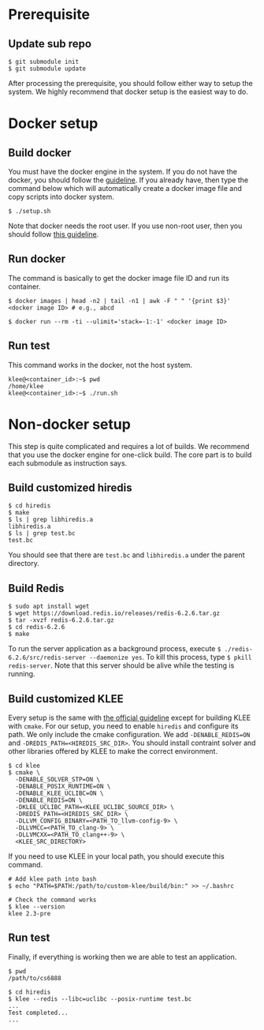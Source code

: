 # Prerequisite
## Update sub repo
```
$ git submodule init
$ git submodule update
```


After processing the prerequisite, you should follow either way to setup the system. We highly recommend that docker setup is the easiest way to do.

# Docker setup
## Build docker
You must have the docker engine in the system. If you do not have the docker,
you should follow the [guideline](https://docs.docker.com/engine/install/ubuntu/). 
If you already have, then type the command below which will automatically create a docker image file and copy scripts into docker system.
```
$ ./setup.sh
```

Note that docker needs the root user. If you use non-root user, then you should follow
[this guideline](https://docs.docker.com/engine/install/linux-postinstall/#manage-docker-as-a-non-root-user).

## Run docker
The command is basically to get the docker image file ID and run its container. 
```
$ docker images | head -n2 | tail -n1 | awk -F " " '{print $3}'
<docker image ID> # e.g., abcd

$ docker run --rm -ti --ulimit='stack=-1:-1' <docker image ID>
```

## Run test
This command works in the docker, not the host system.
```
klee@<container_id>:~$ pwd
/home/klee
klee@<container_id>:~$ ./run.sh
```

# Non-docker setup
This step is quite complicated and requires a lot of builds. We recommend that you use
the docker engine for one-click build. The core part is to build each submodule as instruction says.

## Build customized hiredis
```
$ cd hiredis
$ make
$ ls | grep libhiredis.a
libhiredis.a
$ ls | grep test.bc
test.bc
```
You should see that there are `test.bc` and `libhiredis.a` under the parent directory.

## Build Redis
```
$ sudo apt install wget
$ wget https://download.redis.io/releases/redis-6.2.6.tar.gz
$ tar -xvzf redis-6.2.6.tar.gz
$ cd redis-6.2.6
$ make
```

To run the server application as a background process, execute `$ ./redis-6.2.6/src/redis-server --daemonize yes`.
To kill this process, type `$ pkill redis-server`. Note that this server should be alive while the testing is running.


## Build customized KLEE
Every setup is the same with [the official guideline](https://klee.github.io/build-llvm9/) except for building KLEE with `cmake`.
For our setup, you need to enable `hiredis` and configure its path. We only include the cmake configuration. 
We add `-DENABLE_REDIS=ON` and `-DREDIS_PATH=<HIREDIS_SRC_DIR>`. You should install contraint solver and other libraries offered by KLEE to 
make the correct environment.

```
$ cd klee
$ cmake \
  -DENABLE_SOLVER_STP=ON \
  -DENABLE_POSIX_RUNTIME=ON \
  -DENABLE_KLEE_UCLIBC=ON \
  -DENABLE_REDIS=ON \ 
  -DKLEE_UCLIBC_PATH=<KLEE_UCLIBC_SOURCE_DIR> \
  -DREDIS_PATH=<HIREDIS_SRC_DIR> \
  -DLLVM_CONFIG_BINARY=<PATH_TO_llvm-config-9> \
  -DLLVMCC=<PATH_TO_clang-9> \
  -DLLVMCXX=<PATH_TO_clang++-9> \
  <KLEE_SRC_DIRECTORY>
```

If you need to use KLEE in your local path, you should execute this command.
```
# Add klee path into bash
$ echo "PATH=$PATH:/path/to/custom-klee/build/bin:" >> ~/.bashrc

# Check the command works
$ klee --version
klee 2.3-pre
```

## Run test
Finally, if everything is working then we are able to test an application.

```
$ pwd
/path/to/cs6888

$ cd hiredis
$ klee --redis --libc=uclibc --posix-runtime test.bc
...
Test completed...
...

```

